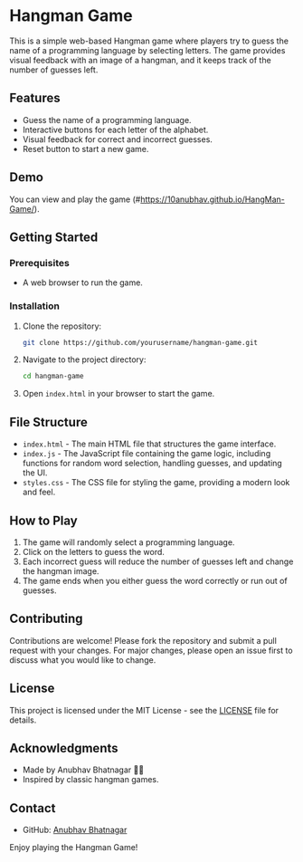 # Hangman Game

This is a simple web-based Hangman game where players try to guess the name of a programming language by selecting letters. The game provides visual feedback with an image of a hangman, and it keeps track of the number of guesses left.

## Features

- Guess the name of a programming language.
- Interactive buttons for each letter of the alphabet.
- Visual feedback for correct and incorrect guesses.
- Reset button to start a new game.

## Demo

You can view and play the game (#https://10anubhav.github.io/HangMan-Game/).

## Getting Started

### Prerequisites

- A web browser to run the game.

### Installation

1. Clone the repository:

    ```bash
    git clone https://github.com/yourusername/hangman-game.git
    ```

2. Navigate to the project directory:

    ```bash
    cd hangman-game
    ```

3. Open `index.html` in your browser to start the game.

## File Structure

- `index.html` - The main HTML file that structures the game interface.
- `index.js` - The JavaScript file containing the game logic, including functions for random word selection, handling guesses, and updating the UI.
- `styles.css` - The CSS file for styling the game, providing a modern look and feel.

## How to Play

1. The game will randomly select a programming language.
2. Click on the letters to guess the word.
3. Each incorrect guess will reduce the number of guesses left and change the hangman image.
4. The game ends when you either guess the word correctly or run out of guesses.

## Contributing

Contributions are welcome! Please fork the repository and submit a pull request with your changes. For major changes, please open an issue first to discuss what you would like to change.

## License

This project is licensed under the MIT License - see the [LICENSE](LICENSE) file for details.

## Acknowledgments

- Made by Anubhav Bhatnagar 🙋‍♂️
- Inspired by classic hangman games.

## Contact

- GitHub: [Anubhav Bhatnagar](https://github.com/10anubhav)

Enjoy playing the Hangman Game!
